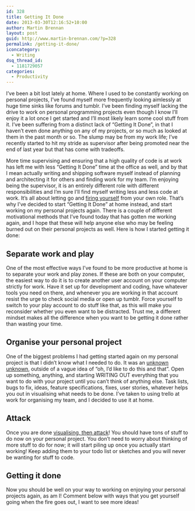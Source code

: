 ```yaml
---
id: 328
title: Getting It Done
date: 2013-03-30T12:16:52+10:00
author: Martin Brennan
layout: post
guid: http://www.martin-brennan.com/?p=328
permalink: /getting-it-done/
iconcategory:
  - Writing
dsq_thread_id:
  - 1181729057
categories:
  - Productivity
---
```

I&#8217;ve been a bit lost lately at home. Where I used to be constantly working on personal projects, I&#8217;ve found myself more frequently looking aimlessly at huge time sinks like forums and tumblr. I&#8217;ve been finding myself lacking the drive to work on personal programming projects even though I know I&#8217;ll enjoy it a lot once I get started and I&#8217;ll most likely learn some cool stuff from it. I&#8217;ve been suffering from a distinct lack of &#8220;Getting It Done&#8221;, in that I haven&#8217;t even done anything on any of my projects, or so much as looked at them in the past month or so. The slump may be from my work life; I&#8217;ve recently started to hit my stride as supervisor after being promoted near the end of last year but that has come with tradeoffs.<!--more-->

More time supervising and ensuring that a high quality of code is at work has left me with less &#8220;Getting It Done&#8221; time at the office as well, and by that I mean actually writing and shipping software myself instead of planning and architecting it for others and finding work for my team. I&#8217;m enjoying being the supervisor, it is an entirely different role with different responsibilities and I&#8217;m sure I&#8217;ll find myself writing less and less code at work. It&#8217;s all about letting go and [firing yourself](http://techcrunch.com/2012/08/28/first-fire-thyself/) from your own role. That&#8217;s why I&#8217;ve decided to start &#8220;Getting It Done&#8221; at home instead, and start working on my personal projects again. There is a couple of different motivational methods that I&#8217;ve found today that has gotten me working again, and I hope that these will help anyone else who may be feeling burned out on their personal projects as well. Here is how I started getting it done:

## Separate work and play

One of the most effective ways I&#8217;ve found to be more productive at home is to separate your work and play zones. If these are both on your computer, the easiest way to do it is to create another user account on your computer strictly for work. Have it set up for development and coding, have whatever tools you need on there, and whenever you are working in that account resist the urge to check social media or open up tumblr. Force yourself to switch to your play account to do stuff like that, as this will make you reconsider whether you even want to be distracted. Trust me, a different mindset makes all the difference when you want to be getting it done rather than wasting your time.

## Organise your personal project

One of the biggest problems I had getting started again on my personal project is that I didn&#8217;t know what I needed to do. It was an [unknown unknown](http://en.wikipedia.org/wiki/There_are_known_knowns), outside of a vague idea of &#8220;oh, I&#8217;d like to do this and that&#8221;. Open up something, anything, and starting WRITING OUT everything that you want to do with your project until you can&#8217;t think of anything else. Task lists, bugs to fix, ideas, feature specifications, fixes, user stories, whatever helps you out in visualising what needs to be done. I&#8217;ve taken to using trello at work for organising my team, and I decided to use it at home.

## Attack

Once you are done [visualising, then attack](https://www.youtube.com/watch?v=zgdEONTLqx8)! You should have tons of stuff to do now on your personal project. You don&#8217;t need to worry about thinking of more stuff to do for now; it will start piling up once you actually start working! Keep adding them to your todo list or sketches and you will never be wanting for stuff to code.

## Getting it done

Now you should be well on your way to working on enjoying your personal projects again, as am I! Comment below with ways that you get yourself going when the fire goes out, I want to see more ideas!
